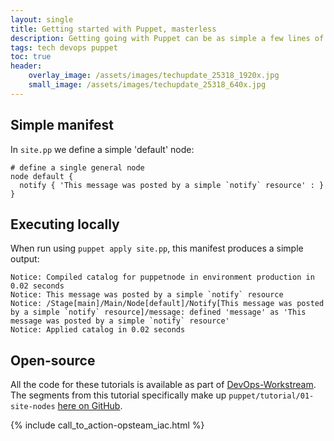 ```yaml
---
layout: single
title: Getting started with Puppet, masterless
description: Getting going with Puppet can be as simple a few lines of infrastructure-as-code (IAC).
tags: tech devops puppet
toc: true
header:
    overlay_image: /assets/images/techupdate_25318_1920x.jpg
    small_image: /assets/images/techupdate_25318_640x.jpg
---
```


## Simple manifest
In `site.pp` we define a simple 'default' node:
```
# define a single general node
node default {
  notify { 'This message was posted by a simple `notify` resource' : }
}
```

## Executing locally
When run using `puppet apply site.pp`, this manifest produces a simple output:
```
Notice: Compiled catalog for puppetnode in environment production in 0.02 seconds
Notice: This message was posted by a simple `notify` resource
Notice: /Stage[main]/Main/Node[default]/Notify[This message was posted by a simple `notify` resource]/message: defined 'message' as 'This message was posted by a simple `notify` resource'
Notice: Applied catalog in 0.02 seconds
```

## Open-source
All the code for these tutorials is available as part of [DevOps-Workstream](https://github.com/lightenna/devops-workstream). 
The segments from this tutorial specifically make up `puppet/tutorial/01-site-nodes` [here on GitHub](https://github.com/lightenna/devops-workstream/tree/master/puppet/tutorial/).

{% include call_to_action-opsteam_iac.html %}
